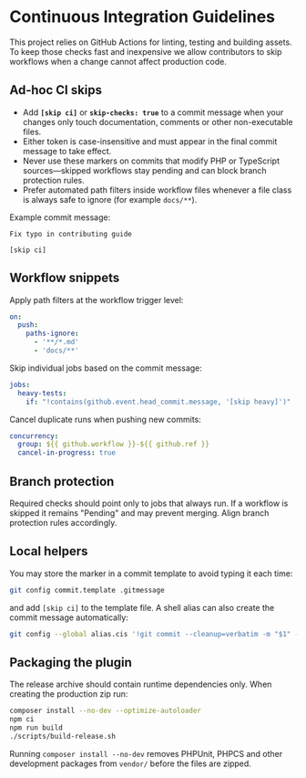 # Continuous Integration Guidelines

This project relies on GitHub Actions for linting, testing and building assets. To keep those checks fast and inexpensive we allow contributors to skip workflows when a change cannot affect production code.

## Ad‑hoc CI skips

- Add **`[skip ci]`** or **`skip-checks: true`** to a commit message when your changes only touch documentation, comments or other non-executable files.
- Either token is case-insensitive and must appear in the final commit message to take effect.
- Never use these markers on commits that modify PHP or TypeScript sources—skipped workflows stay pending and can block branch protection rules.
- Prefer automated path filters inside workflow files whenever a file class is always safe to ignore (for example `docs/**`).

Example commit message:

```
Fix typo in contributing guide

[skip ci]
```

## Workflow snippets

Apply path filters at the workflow trigger level:

```yaml
on:
  push:
    paths-ignore:
      - '**/*.md'
      - 'docs/**'
```

Skip individual jobs based on the commit message:

```yaml
jobs:
  heavy-tests:
    if: "!contains(github.event.head_commit.message, '[skip heavy]')"
```

Cancel duplicate runs when pushing new commits:

```yaml
concurrency:
  group: ${{ github.workflow }}-${{ github.ref }}
  cancel-in-progress: true
```

## Branch protection

Required checks should point only to jobs that always run. If a workflow is skipped it remains "Pending" and may prevent merging. Align branch protection rules accordingly.

## Local helpers

You may store the marker in a commit template to avoid typing it each time:

```bash
git config commit.template .gitmessage
```

and add `[skip ci]` to the template file. A shell alias can also create the commit message automatically:

```bash
git config --global alias.cis '!git commit --cleanup=verbatim -m "$1" -m "[skip ci]"'
```


## Packaging the plugin

The release archive should contain runtime dependencies only. When creating the production zip run:

```bash
composer install --no-dev --optimize-autoloader
npm ci
npm run build
./scripts/build-release.sh
```

Running `composer install --no-dev` removes PHPUnit, PHPCS and other development packages from `vendor/` before the files are zipped.
